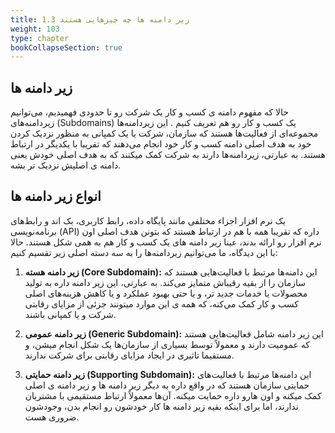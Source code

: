 ```yaml
---
title: 1.3 زیر دامنه ها چه چیزهایی هستند
weight: 103
type: chapter
bookCollapseSection: true
---
```


## زیر دامنه ها

حالا که مفهوم دامنه ی کسب و کار یک شرکت رو تا حدودی فهمیدیم، می‌توانیم زیردامنه‌های (Subdomains) یک کسب و کار رو هم تعریف کنیم . این زیردامنه‌ها مجموعه‌ای از فعالیت‌ها هستند که سازمان، شرکت یا یک کمپانی به منظور نزدیک کردن خود به هدف اصلی دامنه کسب و کار خود انجام می‌دهند که تقریبا با یکدیگر در ارتباط هستند. به عبارتی، زیردامنه‌ها دارند به شرکت کمک میکنند که به هدف اصلی خودش یعنی دامنه ی اصلیش نزدیک تر بشه.

## انواع زیر دامنه ها

یک نرم افزار اجزاء مختلفی مانند پایگاه داده، رابط کاربری، بک اند و رابط‌های برنامه‌نویسی (API) داره که  تقریبا همه با هم در ارتباط هستند که بتونن هدف اصلی اون نرم افزار رو ارائه بدند، عینا زیر دامنه های یک کسب و کار هم به همی شکل هستند. حالا با این دیدگاه، ما می‌توانیم زیردامنه‌ها را به سه دسته اصلی زیر تقسیم کنیم:

1. **زیر دامنه هسته (Core Subdomain):** این دامنه‌ها مرتبط با فعالیت‌هایی هستند که سازمان را از بقیه رقیباش متمایز می‌کند. به عبارتی، این زیر دامنه داره به تولید محصولات یا خدمات جدید تر، و یا حتی بهبود عملکرد و یا کاهش هزینه‌های اصلی کسب و کار کمک می‌کنه، که همه ی این موارد میتونند جزئی از مزایای رقابتی شرکت و یا کمپانی باشند.

2. **زیر دامنه عمومی (Generic Subdomain):** این زیر دامنه شامل فعالیت‌هایی هستند که عمومیت دارند و معمولاً توسط بسیاری از سازمان‌ها یک شکل انجام میشن، و مستقیما تاثیری در ایجاد مزایای رقابتی برای شرکت ندارند.

3. **زیر دامنه حمایتی (Supporting Subdomain):** این دامنه‌ها مرتبط با فعالیت‌های حمایتی سازمان هستند که در واقع داره به دیگر زیر دامنه ها و زیر دامنه ی اصلی کمک میکنه و اون هارو داره حمایت میکنه. آن‌ها معمولاً ارتباط مستقیمی با مشتریان ندارند، اما برای اینکه بقیه زیر دامنه ها کار خودشون رو انجام بدن، وجودشون ضروری هست.
